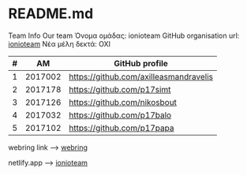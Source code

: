 # README.md
Team Info
Our team
Όνομα ομάδας: ionioteam
GitHub organisation url: [ionioteam](https://github.com/ionioteam)
Νέα μέλη δεκτά: ΟΧΙ

| # | ΑΜ | GitHub profile |
| -- | -- | -- |
| 1 | 2017002 | https://github.com/axilleasmandravelis |
| 2 | 2017178 | https://github.com/p17simt |
| 3 | 2017126 | https://github.com/nikosbout |
| 4 | 2017032 | https://github.com/p17balo |
| 5 | 2017102 | https://github.com/p17papa |

webring link --> [webring](https://github.com/ionioteam/webring)

netlify.app --> [ionioteam](https://ionioteam.netlify.app/)
